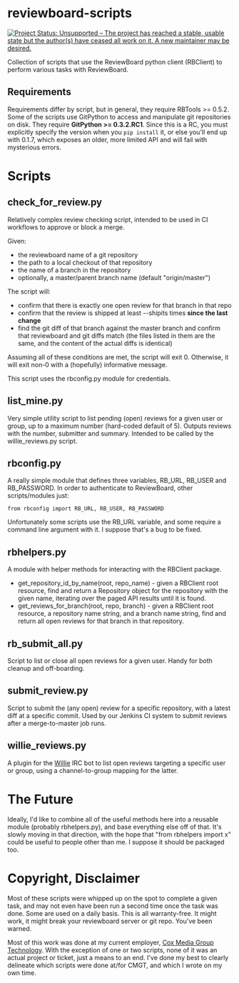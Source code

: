 reviewboard-scripts
===================

[![Project Status: Unsupported – The project has reached a stable, usable state but the author(s) have ceased all work on it. A new maintainer may be desired.](http://www.repostatus.org/badges/latest/unsupported.svg)](http://www.repostatus.org/#unsupported)

Collection of scripts that use the ReviewBoard python client (RBClient) to
perform various tasks with ReviewBoard.

Requirements
------------

Requirements differ by script, but in general, they require RBTools >= 0.5.2.
Some of the scripts use GitPython to access and manipulate git
repositories on disk. They require **GitPython >= 0.3.2.RC1**. Since this is a RC,
you must explicitly specify the version when you `pip install` it, or else
you'll end up with 0.1.7, which exposes an older, more limited API and will
fail with mysterious errors.

Scripts
=======

check_for_review.py
-------------------

Relatively complex review checking script, intended to be used in CI workflows
to approve or block a merge.

Given:

* the reviewboard name of a git repository
* the path to a local checkout of that repository
* the name of a branch in the repository
* optionally, a master/parent branch name (default "origin/master")

The script will:

* confirm that there is exactly one open review for that branch in that repo
* confirm that the review is shipped at least --shipits times **since the last change**
* find the git diff of that branch against the master branch and confirm that
  reviewboard and git diffs match (the files listed in them are the same, and
  the content of the actual diffs is identical)

Assuming all of these conditions are met, the script will exit 0. Otherwise,
it will exit non-0 with a (hopefully) informative message.

This script uses the rbconfig.py module for credentials.

list_mine.py
------------

Very simple utility script to list pending (open) reviews for a given user or
group, up to a maximum number (hard-coded default of 5). Outputs reviews with
the number, submitter and summary. Intended to be called by the
willie_reviews.py script.

rbconfig.py
-----------

A really simple module that defines three variables, RB_URL, RB_USER and RB_PASSWORD. In
order to authenticate to ReviewBoard, other scripts/modules just:

    from rbconfig import RB_URL, RB_USER, RB_PASSWORD

Unfortunately some scripts use the RB_URL variable, and some require a command
line argument with it. I suppose that's a bug to be fixed.

rbhelpers.py
------------

A module with helper methods for interacting with the RBClient package.

* get_repository_id_by_name(root, repo_name) - given a RBClient root resource,
  find and return a Repository object for the repository with the given name,
  iterating over the paged API results until it is found.
* get_reviews_for_branch(root, repo, branch) - given a RBClient root resource,
  a repository name string, and a branch name string, find and return all open
  reviews for that branch in that repository.

rb_submit_all.py
----------------

Script to list or close all open reviews for a given user. Handy for both
cleanup and off-boarding.

submit_review.py
----------------

Script to submit the (any open) review for a specific repository, with a
latest diff at a specific commit. Used by our Jenkins CI system to submit
reviews after a merge-to-master job runs.

willie_reviews.py
-----------------

A plugin for the [Willie](http://willie.dftba.net/) IRC bot to list open
reviews targeting a specific user or group, using a channel-to-group mapping
for the latter.

The Future
==========

Ideally, I'd like to combine all of the useful methods here into a reusable
module (probably rbhelpers.py), and base everything else off of that. It's
slowly moving in that direction, with the hope that "from rbhelpers import x"
could be useful to people other than me. I suppose it should be packaged too.

Copyright, Disclaimer
=====================

Most of these scripts were whipped up on the spot to complete a given task,
and may not even have been run a second time once the task was done. Some are
used on a daily basis. This is all warranty-free. It might work, it might
break your reviewboard server or git repo. You've been warned.

Most of this work was done at my current employer, [Cox Media Group Technology](http://cmgdigital.com/). 
With the exception of one or two scripts, none of it was an actual project or
ticket, just a means to an end. I've done my best to clearly delineate which
scripts were done at/for CMGT, and which I wrote on my own time.
